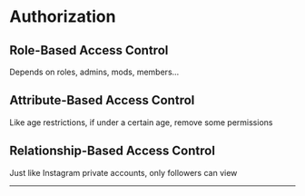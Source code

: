 # Authorization

## Role-Based Access Control

Depends on roles, admins, mods, members...


## Attribute-Based Access Control

Like age restrictions, if under a certain age, remove some permissions

## Relationship-Based Access Control

Just like Instagram private accounts, only followers can view


---
